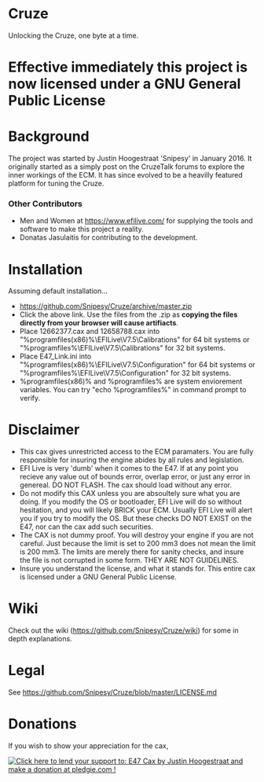 # Cruze
Unlocking the Cruze, one byte at a time.

# Effective immediately this project is now licensed under a GNU General Public License

# Background

The project was started by Justin Hoogestraat 'Snipesy' in January 2016. It originally started as a simply post on the CruzeTalk forums to explore the inner workings of the ECM. It has since evolved to be a heavilly featured platform for tuning the Cruze.

### Other Contributors

* Men and Women at https://www.efilive.com/ for supplying the tools and software to make this project a reality.
* Donatas Jasulaitis for contributing to the development.

# Installation
Assuming default installation...

* https://github.com/Snipesy/Cruze/archive/master.zip 
* Click the above link. Use the files from the .zip as **copying the files directly from your browser will cause artifiacts**.
* Place 12662377.cax and 12658788.cax into "%programfiles(x86)%\EFILive\V7.5\Calibrations\" for 64 bit systems or "%programfiles%\EFILive\V7.5\Calibrations" for 32 bit systems.
* Place E47_Link.ini into "%programfiles(x86)%\EFILive\V7.5\Configuration\" for 64 bit systems or "%programfiles%\EFILive\V7.5\Configuration" for 32 bit systems.
* %programfiles(x86)% and %programfiles% are system enviorement variables. You can try "echo %programfiles%" in command prompt to verify.


# Disclaimer

* This cax gives unrestricted access to the ECM paramaters. You are fully responsible for insuring the engine abides by all rules and legislation.
* EFI Live is very 'dumb' when it comes to the E47. If at any point you recieve any value out of bounds error, overlap error, or just any error in genereal. DO NOT FLASH. The cax should load without any error.
* Do not modify this CAX unless you are absoultely sure what you are doing. If you modify the OS or bootloader, EFI Live will do so without hesitation, and you will likely BRICK your ECM. Usually EFI Live will alert you if you try to modify the OS. But these checks DO NOT EXIST on the E47, nor can the cax add such securities.
* The CAX is not dummy proof. You will destroy your engine if you are not careful. Just because the limit is set to 200 mm3 does not mean the limit is 200 mm3. The limits are merely there for sanity checks, and insure the file is not corrupted in some form. THEY ARE NOT GUIDELINES.
* Insure you understand the license, and what it stands for. This entire cax is licensed under a GNU General Public License.

# Wiki

Check out the wiki (https://github.com/Snipesy/Cruze/wiki) for some in depth explanations.

# Legal

See https://github.com/Snipesy/Cruze/blob/master/LICENSE.md


# Donations

If you wish to show your appreciation for the cax,

<a href='https://pledgie.com/campaigns/31855'><img alt='Click here to lend your support to: E47 Cax by Justin Hoogestraat and make a donation at pledgie.com !' src='https://pledgie.com/campaigns/31855.png?skin_name=chrome' border='0' ></a>
